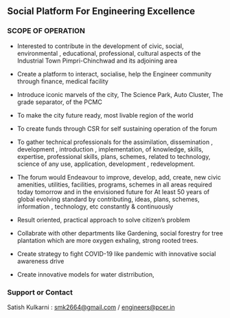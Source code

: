 ## Social Platform For Engineering Excellence 




### SCOPE OF OPERATION 

- Interested to contribute in the development of civic, social, environmental , educational, professional, cultural aspects of the Industrial Town Pimpri-Chinchwad and its adjoining area

- Create a platform to interact, socialise, help the Engineer community  through finance, medical facility

- Introduce iconic marvels of the city, The Science Park, Auto Cluster, The grade separator, of the PCMC

- To make the city future ready, most livable region of the world

- To create funds through CSR for self sustaining operation of the forum

- To gather technical professionals for the assimilation, dissemination , development , introduction , implementation, of knowledge, skills, expertise, professional skills, plans, schemes, related to technology, science of any use, application, development , redevelopment.  

- The forum would Endeavour to improve, develop, add, create, new civic amenities, utilities, facilities, programs, schemes in all areas required today tomorrow and in the envisioned future for At least 50 years of global evolving standard by contributing, ideas, plans, schemes, information , technology, etc constantly & continuously 

- Result oriented, practical approach to solve citizen’s problem 

- Collabrate with other departments like Gardening, social forestry for tree plantation which are more oxygen exhaling,  strong rooted trees.

- Create strategy to fight COVID-19 like pandemic with innovative social awareness drive 

- Create innovative models for water distrribution, 


### Support or Contact
Satish Kulkarni : smk2664@gmail.com /
engineers@pcer.in
